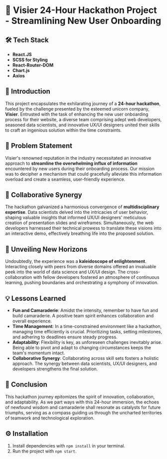 # 🚀 Visier 24-Hour Hackathon Project - Streamlining New User Onboarding

## 🛠️ Tech Stack
- **React.JS**
- **SCSS for Styling**
- **React-Router-DOM**
- **Chart.js**
- **Axios**

## 🌟 Introduction
This project encapsulates the exhilarating journey of a **24-hour hackathon**, fueled by the challenge presented by the esteemed unicorn company, **Visier**. Entrusted with the task of enhancing the new user onboarding process for their website, a diverse team comprising adept web developers, seasoned data scientists, and innovative UX/UI designers united their skills to craft an ingenious solution within the time constraints.

## 🎯 Problem Statement
Visier's renowned reputation in the industry necessitated an innovative approach to **streamline the overwhelming influx of information** encountered by new users during their onboarding process. Our mission was to decipher a mechanism that could gracefully alleviate this information overload and create a seamless, user-friendly experience.

## 🤝 Collaborative Synergy
The hackathon galvanized a harmonious convergence of **multidisciplinary expertise**. Data scientists delved into the intricacies of user behavior, shaping valuable insights that informed UX/UI designers' meticulous creation of presentation slides and wireframes. Simultaneously, the web developers harnessed their technical prowess to translate these visions into an interactive demo, effectively breathing life into the proposed solution.

## 🌈 Unveiling New Horizons
Undoubtedly, the experience was a **kaleidoscope of enlightenment**. Interacting closely with peers from diverse domains offered an invaluable peek into the world of data science and UX/UI design. The cross-collaboration with fellow developers fostered an atmosphere of continuous learning, pushing boundaries and orchestrating a symphony of innovation.

## 💡 Lessons Learned
- **Fun and Camaraderie**: Amidst the intensity, remember to have fun and build camaraderie. A positive team spirit enhances collaboration and overall experience.
- **Time Management**: In a time-constrained environment like a hackathon, managing time efficiently is crucial. Prioritizing tasks, setting milestones, and adhering to deadlines ensure steady progress.
- **Adaptability**: Flexibility is key, as unforeseen challenges inevitably arise. Being able to pivot and adapt to changing circumstances keeps the team's momentum intact.
- **Collaborative Synergy**: Collaborating across skill sets fosters a holistic approach. The synergy between data scientists, UX/UI designers, and developers strengthens the final solution.

## 🚀 Conclusion
This hackathon journey epitomizes the spirit of innovation, collaboration, and adaptability. As we part ways with this 24-hour immersion, the echoes of newfound wisdom and camaraderie shall resonate as catalysts for future triumphs, serving as a compass guiding us through the uncharted territories of teamwork and technological exploration.

## ⚙️ Installation
1. Install dependencies with `npm install` in your terminal.
2. Run the project with `npm start`.
